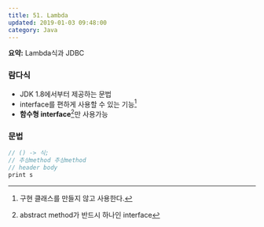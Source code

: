 ```yaml
---
title: 51. Lambda
updated: 2019-01-03 09:48:00
category: Java
---
```


**요약:** Lambda식과 JDBC

<div class="divider"></div>

### 람다식
- JDK 1.8에서부터 제공하는 문법 
- interface를 편하게 사용할 수 있는 기능[^1]
- **함수형 interface**[^2]만 사용가능

### 문법
```java
// () -> 식;
// 추상method 추상method
// header body
print s
```

[^1]: 구현 클래스를 만들지 않고 사용한다.
[^2]: abstract method가 반드시 하나인 interface